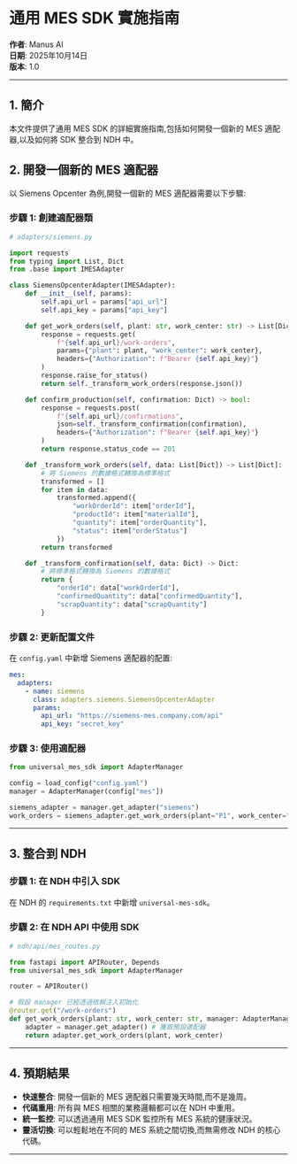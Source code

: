 

# 通用 MES SDK 實施指南

**作者**: Manus AI  
**日期**: 2025年10月14日  
**版本**: 1.0

---

## 1. 簡介

本文件提供了通用 MES SDK 的詳細實施指南,包括如何開發一個新的 MES 適配器,以及如何將 SDK 整合到 NDH 中。

## 2. 開發一個新的 MES 適配器

以 Siemens Opcenter 為例,開發一個新的 MES 適配器需要以下步驟:

### 步驟 1: 創建適配器類

```python
# adapters/siemens.py

import requests
from typing import List, Dict
from .base import IMESAdapter

class SiemensOpcenterAdapter(IMESAdapter):
    def __init__(self, params):
        self.api_url = params["api_url"]
        self.api_key = params["api_key"]

    def get_work_orders(self, plant: str, work_center: str) -> List[Dict]:
        response = requests.get(
            f"{self.api_url}/work-orders",
            params={"plant": plant, "work_center": work_center},
            headers={"Authorization": f"Bearer {self.api_key}"}
        )
        response.raise_for_status()
        return self._transform_work_orders(response.json())

    def confirm_production(self, confirmation: Dict) -> bool:
        response = requests.post(
            f"{self.api_url}/confirmations",
            json=self._transform_confirmation(confirmation),
            headers={"Authorization": f"Bearer {self.api_key}"}
        )
        return response.status_code == 201

    def _transform_work_orders(self, data: List[Dict]) -> List[Dict]:
        # 將 Siemens 的數據格式轉換為標準格式
        transformed = []
        for item in data:
            transformed.append({
                "workOrderId": item["orderId"],
                "productId": item["materialId"],
                "quantity": item["orderQuantity"],
                "status": item["orderStatus"]
            })
        return transformed

    def _transform_confirmation(self, data: Dict) -> Dict:
        # 將標準格式轉換為 Siemens 的數據格式
        return {
            "orderId": data["workOrderId"],
            "confirmedQuantity": data["confirmedQuantity"],
            "scrapQuantity": data["scrapQuantity"]
        }
```

### 步驟 2: 更新配置文件

在 `config.yaml` 中新增 Siemens 適配器的配置:

```yaml
mes:
  adapters:
    - name: siemens
      class: adapters.siemens.SiemensOpcenterAdapter
      params:
        api_url: "https://siemens-mes.company.com/api"
        api_key: "secret_key"
```

### 步驟 3: 使用適配器

```python
from universal_mes_sdk import AdapterManager

config = load_config("config.yaml")
manager = AdapterManager(config["mes"])

siemens_adapter = manager.get_adapter("siemens")
work_orders = siemens_adapter.get_work_orders(plant="P1", work_center="WC1")
```

---

## 3. 整合到 NDH

### 步驟 1: 在 NDH 中引入 SDK

在 NDH 的 `requirements.txt` 中新增 `universal-mes-sdk`。

### 步驟 2: 在 NDH API 中使用 SDK

```python
# ndh/api/mes_routes.py

from fastapi import APIRouter, Depends
from universal_mes_sdk import AdapterManager

router = APIRouter()

# 假設 manager 已經透過依賴注入初始化
@router.get("/work-orders")
def get_work_orders(plant: str, work_center: str, manager: AdapterManager = Depends()):
    adapter = manager.get_adapter() # 獲取預設適配器
    return adapter.get_work_orders(plant, work_center)
```

---

## 4. 預期結果

- **快速整合**: 開發一個新的 MES 適配器只需要幾天時間,而不是幾周。
- **代碼重用**: 所有與 MES 相關的業務邏輯都可以在 NDH 中重用。
- **統一監控**: 可以透過通用 MES SDK 監控所有 MES 系統的健康狀況。
- **靈活切換**: 可以輕鬆地在不同的 MES 系統之間切換,而無需修改 NDH 的核心代碼。

---

